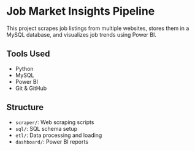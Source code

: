 # Job Market Insights Pipeline

This project scrapes job listings from multiple websites, stores them in a MySQL database, and visualizes job trends using Power BI.

## Tools Used
- Python
- MySQL
- Power BI
- Git & GitHub

## Structure
- `scraper/`: Web scraping scripts
- `sql/`: SQL schema setup
- `etl/`: Data processing and loading
- `dashboard/`: Power BI reports

